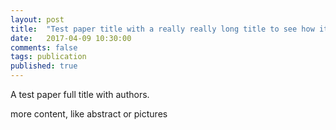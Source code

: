 ```yaml
---
layout: post
title:  "Test paper title with a really really long title to see how it looks in all places. Here there are no excerpts"
date:   2017-04-09 10:30:00
comments: false
tags: publication
published: true
---
```



<!--more-->

A test paper full title with authors.

more content, like abstract or pictures
